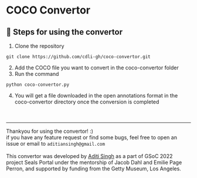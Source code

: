 # COCO Convertor

## :memo: Steps for using the convertor
1.  Clone the repository
```
git clone https://github.com/cdli-gh/coco-convertor.git
```
2.  Add the COCO file you want to convert in the coco-convertor folder
3.  Run the command
```
python coco-convertor.py
```
4.  You will get a file downloaded in the open annotations format in the coco-convertor directory once the conversion is completed
<br/><br/><br/>
---
Thankyou for using the convertor! :)<br/>
if you have any feature request or find some bugs, feel free to open an issue or email to `aditiansingh@gmail.com`
<br/><br/>
This convertor was developed by [Aditi Singh](https://github.com/Aditi-Singh16) as a part of GSoC 2022 project Seals Portal under the mentorship of Jacob Dahl and Emilie Page Perron, and supported by funding from the Getty Museum, Los Angeles.
